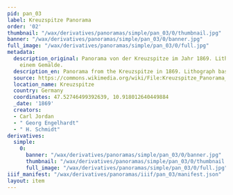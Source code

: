 ```yaml
---
pid: pan_03
label: Kreuzspitze Panorama
order: '02'
thumbnail: "/wax/derivatives/panoramas/simple/pan_03/0/thumbnail.jpg"
banner: "/wax/derivatives/panoramas/simple/pan_03/0/banner.jpg"
full_image: "/wax/derivatives/panoramas/simple/pan_03/0/full.jpg"
metadata:
  description_original: Panorama von der Kreuzspitze im Jahr 1869. Lithografie nach
    einem Gemälde.
  description_en: Panorama from the Kreuzspitze in 1869. Lithograph based on a painting.
  source: https://commons.wikimedia.org/wiki/File:Kreuzspitze_Panorama_1869.png
  location_name: Kreuzspitze
  country: Germany
  coordinates: 47.52746499392639, 10.918012640449884
  _date: '1869'
  creators:
  - Carl Jordan
  - " Georg Engelhardt"
  - " H. Schmidt"
derivatives:
  simple:
    0:
      banner: "/wax/derivatives/panoramas/simple/pan_03/0/banner.jpg"
      thumbnail: "/wax/derivatives/panoramas/simple/pan_03/0/thumbnail.jpg"
      full_image: "/wax/derivatives/panoramas/simple/pan_03/0/full.jpg"
iiif_manifest: "/wax/derivatives/panoramas/iiif/pan_03/manifest.json"
layout: item
---
```

